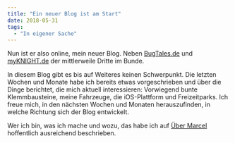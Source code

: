 ```yaml
---
title: "Ein neuer Blog ist am Start"
date: 2018-05-31
tags:
  - "In eigener Sache"
---
```


Nun ist er also online, mein neuer Blog. Neben [BugTales.de](https://www.bugtales.de) und [myKNIGHT.de](https://www.myknight.de) der mittlerweile Dritte im Bunde.

In diesem Blog gibt es bis auf Weiteres keinen Schwerpunkt. Die letzten Wochen und Monate habe ich bereits etwas vorgeschrieben und über die Dinge berichtet, die mich aktuell interessieren: Vorwiegend bunte Klemmbausteine, meine Fahrzeuge, die iOS-Plattform und Freizeitparks. Ich freue mich, in den nächsten Wochen und Monaten herauszufinden, in welche Richtung sich der Blog entwickelt.

Wer ich bin, was ich mache und wozu, das habe ich auf [Über Marcel](/ueber-marcel/) hoffentlich ausreichend beschrieben.
